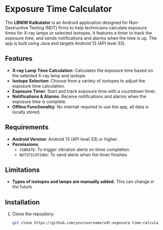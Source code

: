 # Exposure Time Calculator

The **LBNIW Kalkulator** is an Android application designed for Non-Destructive Testing (NDT) firms to help technicians calculate exposure times for X-ray lamps or selected isotopes. It features a timer to track the exposure time, and sends notifications and alarms when the time is up. The app is built using Java and targets Android 13 (API level 33).

## Features

- **X-ray Lamp Time Calculation**: Calculates the exposure time based on the selected X-ray lamp and isotope.
- **Isotope Selection**: Choose from a variety of isotopes to adjust the exposure time calculation.
- **Exposure Timer**: Start and track exposure time with a countdown timer.
- **Notifications & Alarms**: Receive notifications and alarms when the exposure time is complete.
- **Offline Functionality**: No internet required to use the app, all data is locally stored.

## Requirements

- **Android Version**: Android 13 (API level 33) or higher.
- **Permissions**:
  - `VIBRATE`: To trigger vibration alerts on timer completion.
  - `NOTIFICATIONS`: To send alerts when the timer finishes.
 
## Limitations

- **Types of isotopes and lamps are manually added.** This can change in the future

## Installation

1. Clone the repository:
   ```bash
   git clone https://github.com/yourusername/ndt-exposure-time-calculator.git
   ```
